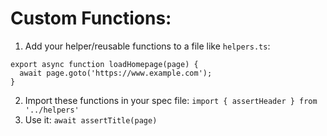 # Custom Functions:

1. Add your helper/reusable functions to a file like `helpers.ts`:

```
export async function loadHomepage(page) {
  await page.goto('https://www.example.com');
}
```

2. Import these functions in your spec file: `import { assertHeader } from '../helpers'`
3. Use it: `await assertTitle(page)`
